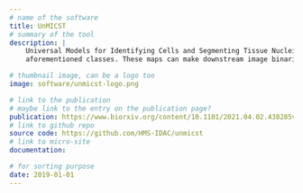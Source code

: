```yaml
---
# name of the software
title: UnMICST
# summary of the tool
description: |
    Universal Models for Identifying Cells and Segmenting Tissue Nuclei segmentation, especially for tissues, is a challenging and unsolved problem. Convolutional neural networks are particularly well-suited for this task: separating the foreground class (nuclei pixels) from the background class. UnMICST generates probability maps where the intensity at each pixel defines how confident the pixel has been correctly classified to the
    aforementioned classes. These maps can make downstream image binarization more accurate using tools such as [s3segmenter](https://github.com/HMS-IDAC/S3segmenter). UnMICST currently uses the UNet architecture (Ronneberger et al., 2015) but Mask R-CNN and Pyramid Scene Parsing (PSP) Net are coming very soon!

# thumbnail image, can be a logo too
image: software/unmicst-logo.png

# link to the publication
# maybe link to the entry on the publication page?
publication: https://www.biorxiv.org/content/10.1101/2021.04.02.438285v1
# link to github repo
source code: https://github.com/HMS-IDAC/unmicst
# link to micro-site
documentation:

# for sorting purpose
date: 2019-01-01
---
```

